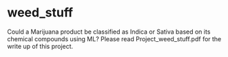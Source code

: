 # weed_stuff
Could a Marijuana product be classified as Indica or Sativa based on its chemical compounds using ML?
Please read Project_weed_stuff.pdf for the write up of this project.
